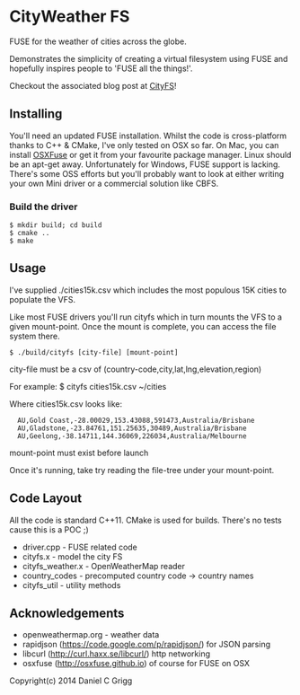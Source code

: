 # CityWeather FS

FUSE for the weather of cities across the globe.

Demonstrates the simplicity of creating a virtual filesystem 
using FUSE and hopefully inspires people to 'FUSE all the things!'.

Checkout the associated blog post at [CityFS](http://danielgrigg.github.io)!


## Installing

You'll need an updated FUSE installation.  Whilst the code 
is cross-platform thanks to C++ & CMake, I've only tested 
on OSX so far.  On Mac, you can install [OSXFuse](http://osxfuse.github.io) 
or get it from your favourite package manager. Linux should be an
apt-get away.  Unfortunately for Windows, FUSE support is lacking.
There's some OSS efforts but you'll probably want to look at 
either writing your own Mini driver or a commercial solution 
like CBFS.


### Build the driver

    $ mkdir build; cd build
    $ cmake ..
    $ make


## Usage

I've supplied ./cities15k.csv which includes the most populous 15K cities
to populate the VFS.

Like most FUSE drivers you'll run cityfs which in turn mounts
the VFS to a given mount-point. Once the mount is complete, you 
can access the file system there.

    $ ./build/cityfs [city-file] [mount-point]

city-file must be a csv of (country-code,city,lat,lng,elevation,region)

  For example:
      $ cityfs cities15k.csv ~/cities

  Where cities15k.csv looks like:

      AU,Gold Coast,-28.00029,153.43088,591473,Australia/Brisbane
      AU,Gladstone,-23.84761,151.25635,30489,Australia/Brisbane
      AU,Geelong,-38.14711,144.36069,226034,Australia/Melbourne

mount-point must exist before launch

Once it's running, take try reading the file-tree under your mount-point.


## Code Layout

All the code is standard C++11.  CMake is used for builds.  There's no 
tests cause this is a POC ;)

+ driver.cpp - FUSE related code
+ cityfs.x - model the city FS
+ cityfs\_weather.x - OpenWeatherMap reader
+ country\_codes - precomputed country code -> country names
+ cityfs\_util - utility methods


## Acknowledgements

+ openweathermap.org - weather data
+ rapidjson (https://code.google.com/p/rapidjson/) for JSON parsing
+ libcurl (http://curl.haxx.se/libcurl/) http networking
+ osxfuse (http://osxfuse.github.io) of course for FUSE on OSX

Copyright(c) 2014 Daniel C Grigg
